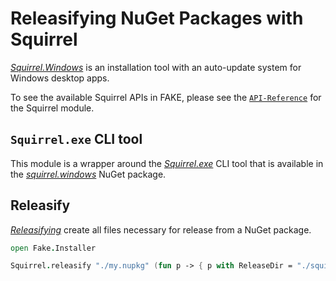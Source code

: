 # Releasifying NuGet Packages with Squirrel

[*Squirrel.Windows*](https://github.com/Squirrel/Squirrel.Windows) is an installation tool with an auto-update system 
for Windows desktop apps.

To see the available Squirrel APIs in FAKE, please see the [`API-Reference`](/reference/fake-installer-squirrel.html) for the Squirrel module.

## `Squirrel.exe` CLI tool

This module is a wrapper around the [*Squirrel.exe*](https://github.com/Squirrel/Squirrel.Windows/blob/master/docs/using/squirrel-command-line.md) 
CLI tool that is available in the [*squirrel.windows*](https://www.nuget.org/packages/squirrel.windows/) NuGet package.

## Releasify

[*Releasifying*](https://github.com/Squirrel/Squirrel.Windows/blob/master/docs/getting-started/2-packaging.md#releasifying) create all files 
necessary for release from a NuGet package.

```fsharp
open Fake.Installer

Squirrel.releasify "./my.nupkg" (fun p -> { p with ReleaseDir = "./squirrel_release")
```

